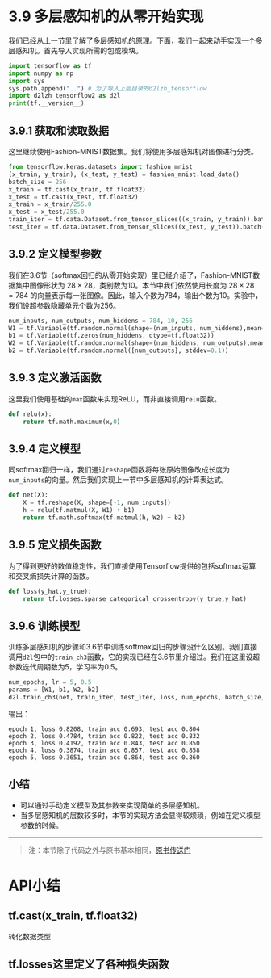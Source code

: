 # 3.9 多层感知机的从零开始实现

我们已经从上一节里了解了多层感知机的原理。下面，我们一起来动手实现一个多层感知机。首先导入实现所需的包或模块。

``` python
import tensorflow as tf
import numpy as np
import sys
sys.path.append("..") # 为了导入上层目录的d2lzh_tensorflow
import d2lzh_tensorflow2 as d2l
print(tf.__version__)
```

## 3.9.1 获取和读取数据

这里继续使用Fashion-MNIST数据集。我们将使用多层感知机对图像进行分类。

``` python
from tensorflow.keras.datasets import fashion_mnist
(x_train, y_train), (x_test, y_test) = fashion_mnist.load_data()
batch_size = 256
x_train = tf.cast(x_train, tf.float32)
x_test = tf.cast(x_test, tf.float32)
x_train = x_train/255.0
x_test = x_test/255.0
train_iter = tf.data.Dataset.from_tensor_slices((x_train, y_train)).batch(batch_size)
test_iter = tf.data.Dataset.from_tensor_slices((x_test, y_test)).batch(batch_size)
```

## 3.9.2 定义模型参数

我们在3.6节（softmax回归的从零开始实现）里已经介绍了，Fashion-MNIST数据集中图像形状为 $28 \times 28$，类别数为10。本节中我们依然使用长度为 $28 \times 28 = 784$ 的向量表示每一张图像。因此，输入个数为784，输出个数为10。实验中，我们设超参数隐藏单元个数为256。

``` python
num_inputs, num_outputs, num_hiddens = 784, 10, 256
W1 = tf.Variable(tf.random.normal(shape=(num_inputs, num_hiddens),mean=0, stddev=0.01, dtype=tf.float32))
b1 = tf.Variable(tf.zeros(num_hiddens, dtype=tf.float32))
W2 = tf.Variable(tf.random.normal(shape=(num_hiddens, num_outputs),mean=0, stddev=0.01, dtype=tf.float32))
b2 = tf.Variable(tf.random.normal([num_outputs], stddev=0.1))
```

## 3.9.3 定义激活函数

这里我们使用基础的`max`函数来实现ReLU，而非直接调用`relu`函数。

``` python
def relu(x):
    return tf.math.maximum(x,0)
```

## 3.9.4 定义模型

同softmax回归一样，我们通过`reshape`函数将每张原始图像改成长度为`num_inputs`的向量。然后我们实现上一节中多层感知机的计算表达式。

``` python
def net(X):
    X = tf.reshape(X, shape=[-1, num_inputs])
    h = relu(tf.matmul(X, W1) + b1)
    return tf.math.softmax(tf.matmul(h, W2) + b2)
```

## 3.9.5 定义损失函数

为了得到更好的数值稳定性，我们直接使用Tensorflow提供的包括softmax运算和交叉熵损失计算的函数。

``` python
def loss(y_hat,y_true):
    return tf.losses.sparse_categorical_crossentropy(y_true,y_hat)
```

## 3.9.6 训练模型

训练多层感知机的步骤和3.6节中训练softmax回归的步骤没什么区别。我们直接调用`d2l`包中的`train_ch3`函数，它的实现已经在3.6节里介绍过。我们在这里设超参数迭代周期数为5，学习率为0.5。
``` python
num_epochs, lr = 5, 0.5
params = [W1, b1, W2, b2]
d2l.train_ch3(net, train_iter, test_iter, loss, num_epochs, batch_size, params, lr)
```
输出：
```
epoch 1, loss 0.8208, train acc 0.693, test acc 0.804
epoch 2, loss 0.4784, train acc 0.822, test acc 0.832
epoch 3, loss 0.4192, train acc 0.843, test acc 0.850
epoch 4, loss 0.3874, train acc 0.857, test acc 0.858
epoch 5, loss 0.3651, train acc 0.864, test acc 0.860
```

## 小结

* 可以通过手动定义模型及其参数来实现简单的多层感知机。
* 当多层感知机的层数较多时，本节的实现方法会显得较烦琐，例如在定义模型参数的时候。

-----------
> 注：本节除了代码之外与原书基本相同，[原书传送门](https://zh.d2l.ai/chapter_deep-learning-basics/mlp-scratch.html)



# API小结

## tf.cast(x_train, tf.float32)

转化数据类型

## tf.losses这里定义了各种损失函数

